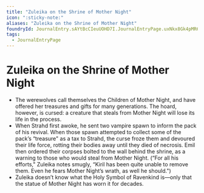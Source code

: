 ```yaml
---
title: "Zuleika on the Shrine of Mother Night"
icon: ":sticky-note:"
aliases: "Zuleika on the Shrine of Mother Night"
foundryId: JournalEntry.sAYtBcCIeuUOHD7I.JournalEntryPage.uxNkx8Gk4pMR60aR
tags:
  - JournalEntryPage
---
```


# Zuleika on the Shrine of Mother Night
- The werewolves call themselves the Children of Mother Night, and have offered her treasures and gifts for many generations. The hoard, however, is cursed: a creature that steals from Mother Night will lose its life in the process.
- When Strahd first awoke, he sent two vampire spawn to inform the pack of his revival. When those spawn attempted to collect some of the pack’s “treasure" as a tax to Strahd, the curse froze them and devoured their life force, rotting their bodies away until they died of necrosis. Emil then ordered their corpses bolted to the wall behind the shrine, as a warning to those who would steal from Mother Night. (“For all his efforts," Zuleika notes smugly, “Kiril has been quite unable to remove them. Even he fears Mother Night’s wrath, as well he should.")
- Zuleika doesn’t know what the Holy Symbol of Ravenkind is—only that the statue of Mother Night has worn it for decades.